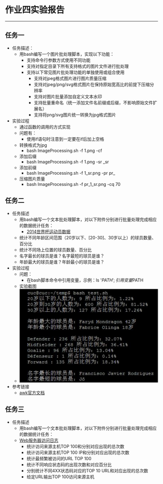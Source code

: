 # 作业四实验报告
***
## 任务一
* 任务描述：
	* 用bash编写一个图片批处理脚本，实现以下功能：
    	* 支持命令行参数方式使用不同功能
    	* 支持对指定目录下所有支持格式的图片文件进行批处理
    	* 支持以下常见图片批处理功能的单独使用或组合使用
        	* 支持对jpeg格式图片进行图片质量压缩
        	* 支持对jpeg/png/svg格式图片在保持原始宽高比的前提下压缩分辨率
        	* 支持对图片批量添加自定义文本水印
        	* 支持批量重命名（统一添加文件名前缀或后缀，不影响原始文件扩展名）
        	* 支持将png/svg图片统一转换为jpg格式图片
* 实验过程
	* 通过函数的调用的方式实现
	* 问题有：
		* 使用if语句时注意到一定要在if后加上空格
	* 转换格式为jpg
		* bash ImageProcessing.sh -f 1.png -cf
	* 添加后缀
		* bash ImageProcessing.sh -f 1.png -sr _sr
	* 添加前缀
		* bash ImageProcessing.sh -f 1_sr.png -pr pr_
	* 压缩图片质量
		* bash ImageProcessing.sh -f pr_1_sr.png -cq 70

## 任务二 
* 任务描述
	* 用bash编写一个文本批处理脚本，对以下附件分别进行批量处理完成相应的数据统计任务：
    	* [2014世界杯运动员数据](https://sec.cuc.edu.cn/huangwei/course/LinuxSysAdmin/exp/chap0x04/worldcupplayerinfo.tsv)
    * 统计不同年龄区间范围（20岁以下、[20-30]、30岁以上）的球员数量、百分比
    * 统计不同场上位置的球员数量、百分比
    * 名字最长的球员是谁？名字最短的球员是谁？
    * 年龄最大的球员是谁？年龄最小的球员是谁？
* 实验过程
	* 问题：
		* 在bash脚本命令中引用变量，示例：ls '${PATH}' ;引用变量$PATH 
	* 实验截图
	* ![](1.png)
* 参考链接
	* [awk官方文档](http://www.grymoire.com/Unix/Awk.html)


## 任务三
* 任务描述
	* 用bash编写一个文本批处理脚本，对以下附件分别进行批量处理完成相应的数据统计任务：
    * [Web服务器访问日志](https://sec.cuc.edu.cn/huangwei/course/LinuxSysAdmin/exp/chap0x04/web_log.tsv.7z)
    	* 统计访问来源主机TOP 100和分别对应出现的总次数
    	* 统计访问来源主机TOP 100 IP和分别对应出现的总次数
    	* 统计最频繁被访问的URL TOP 100
    	* 统计不同响应状态码的出现次数和对应百分比
    	* 分别统计不同4XX状态码对应的TOP 10 URL和对应出现的总次数
    	* 给定URL输出TOP 100访问来源主机
